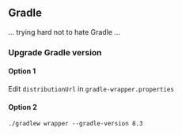 
## Gradle

... trying hard not to hate Gradle ...

### Upgrade Gradle version 

#### Option 1
Edit `distributionUrl` in `gradle-wrapper.properties`

#### Option 2
```./gradlew wrapper --gradle-version 8.3```

